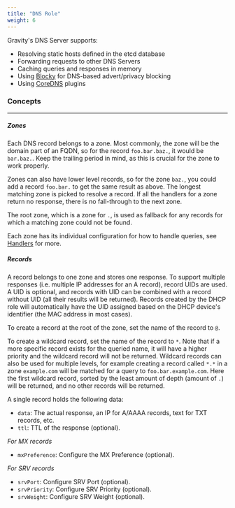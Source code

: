 ```yaml
---
title: "DNS Role"
weight: 6
---
```


Gravity's DNS Server supports:

- Resolving static hosts defined in the etcd database
- Forwarding requests to other DNS Servers
- Caching queries and responses in memory
- Using [Blocky](https://0xerr0r.github.io/blocky/) for DNS-based advert/privacy blocking
- Using [CoreDNS](https://github.com/coredns/coredns) plugins

### Concepts

---

##### Zones

Each DNS record belongs to a zone. Most commonly, the zone will be the domain part of an FQDN, so for the record `foo.bar.baz.`, it would be `bar.baz.`. Keep the trailing period in mind, as this is crucial for the zone to work properly.

Zones can also have lower level records, so for the zone `baz.`, you could add a record `foo.bar.` to get the same result as above. The longest matching zone is picked to resolve a record. If all the handlers for a zone return no response, there is no fall-through to the next zone.

The root zone, which is a zone for `.`, is used as fallback for any records for which a matching zone could not be found.

Each zone has its individual configuration for how to handle queries, see [Handlers](./handlers) for more.

##### Records

A record belongs to one zone and stores one response. To support multiple responses (i.e. multiple IP addresses for an A record), record UIDs are used. A UID is optional, and records with UID can be combined with a record without UID (all their results will be returned). Records created by the DHCP role will automatically have the UID assigned based on the DHCP device's identifier (the MAC address in most cases).

To create a record at the root of the zone, set the name of the record to `@`.

To create a wildcard record, set the name of the record to `*`. Note that if a more specific record exists for the queried name, it will have a higher priority and the wildcard record will not be returned.
Wildcard records can also be used for multiple levels, for example creating a record called `*.*` in a zone `example.com` will be matched for a query to `foo.bar.example.com`. Here the first wildcard record, sorted by the least amount of depth (amount of `.`) will be returned, and no other records will be returned.

A single record holds the following data:

- `data`: The actual response, an IP for A/AAAA records, text for TXT records, etc.
- `ttl`: TTL of the response (optional).

_For MX records_

- `mxPreference`: Configure the MX Preference (optional).

_For SRV records_

- `srvPort`: Configure SRV Port (optional).
- `srvPriority`: Configure SRV Priority (optional).
- `srvWeight`: Configure SRV Weight (optional).
